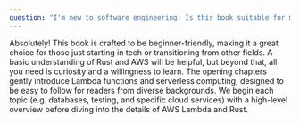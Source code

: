 ```yaml
---
question: "I'm new to software engineering. Is this book suitable for me?"
---
```


Absolutely! This book is crafted to be beginner-friendly, making it a great
choice for those just starting in tech or transitioning from other fields. A
basic understanding of Rust and AWS will be helpful, but beyond that, all you
need is curiosity and a willingness to learn. The opening chapters gently
introduce Lambda functions and serverless computing, designed to be easy to
follow for readers from diverse backgrounds. We begin each topic (e.g.
databases, testing, and specific cloud services) with a high-level overview
before diving into the details of AWS Lambda and Rust.

